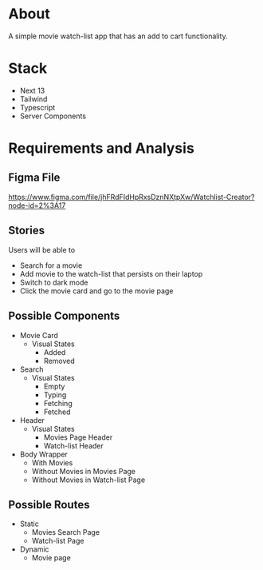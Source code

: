 # About

A simple movie watch-list app that has an add to cart functionality.

# Stack

- Next 13
- Tailwind
- Typescript
- Server Components

# Requirements and Analysis

## Figma File

https://www.figma.com/file/jhFRdFIdHpRxsDznNXtpXw/Watchlist-Creator?node-id=2%3A17

## Stories

Users will be able to

- Search for a movie
- Add movie to the watch-list that persists on their laptop
- Switch to dark mode
- Click the movie card and go to the movie page

## Possible Components

- Movie Card
  - Visual States
    - Added
    - Removed
- Search
  - Visual States
    - Empty
    - Typing
    - Fetching
    - Fetched
- Header
  - Visual States
    - Movies Page Header
    - Watch-list Header
- Body Wrapper
  - With Movies
  - Without Movies in Movies Page
  - Without Movies in Watch-list Page

## Possible Routes

- Static
  - Movies Search Page
  - Watch-list Page
- Dynamic
  - Movie page
